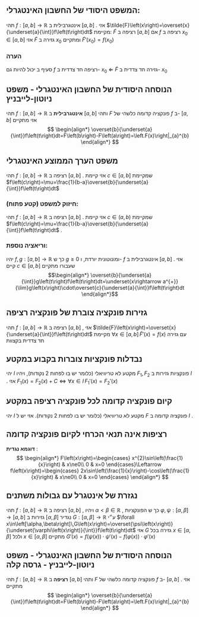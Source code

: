 ## המשפט היסודי של החשבון האינטגרלי: 
 תהי $f:\left[a,b\right]\rightarrow\mathbb{R}$ אינטגרבילית ב $\left[a,b\right]$ . אזי $\tilde{F}\left(x\right)=\overset{x}{\underset{a}{\int}}f\left(t\right)dt$ מקיימת: 
 $\tilde{F}$ רציפה ב $\left[a,b\right]$ 
 אם $f$ רציפה ב $x_{0}\in\left[a,b\right]$ אזי $\tilde{F}$ גזירה ב $x_{0}$ ומתקיים $\tilde{F}'\left(x_{0}\right)=f\left(x_{0}\right)$ 
### הערה 
 סעיף ב יכול להיות גם $f$ רציפה חד צדדית ב- $x_{0}$ $\Leftarrow$ $\tilde{F}$ גזירה חד צדדית ב- $x_{0}$ 
## הנוסחה היסודית של החשבון האינטגרלי - משפט ניוטון-לייבניץ 
 תהי $f:\left[a,b\right]\rightarrow\mathbb{R}$ **אינטגרבילית** ב $\left[a,b\right]$ ותהי $F$ פונקציה קדומה כלשהי של $f$ ב- $\left[a,b\right]$ 
 אזי מתקיים $$
 \begin{align*} \overset{b}{\underset{a}{\int}}f\left(t\right)dt=F\left(b\right)-F\left(a\right)=\left.F(x)\right|_{a}^{b} \end{align*} $$
## משפט הערך הממוצע האינטגרלי 
 תהי $f:\left[a,b\right]\rightarrow\mathbb{R}$ רציפה ב $\left[a,b\right]$ . אזי קיימת $c\in\left[a,b\right]$ שמקיימת $f\left(c\right)=\mu=\frac{1}{b-a}\overset{b}{\underset{a}{\int}}f\left(t\right)dt$ 

### חיזוק למשפט (קטע פתוח): 
 תהי $f:\left[a,b\right]\rightarrow\mathbb{R}$ רציפה ב $\left[a,b\right]$ . אזי קיימת $c\in\left(a,b\right)$ שמקיימת $f\left(c\right)=\mu=\frac{1}{b-a}\overset{b}{\underset{a}{\int}}f\left(t\right)dt$ . 
### וריאציה נוספת: 
 יהיו $f,g:\left[a,b\right]\rightarrow\mathbb{R}$ כך ש $g\geq0$ ומונוטונית יורדת, ו- $f$ אינטגרבילית ב $\left[a,b\right]$ . אזי קיים $c\in\left[a,b\right]$ שעבורו מתקיים $$\begin{align*} \overset{b}{\underset{a}{\int}}g\left(t\right)f\left(t\right)dt=\underset{x\rightarrow a^{+}}{\lim}g\left(x\right)\cdot\overset{c}{\underset{a}{\int}}f\left(t\right)dt \end{align*}$$

## גזירות פונקציה צוברת של פונקציה רציפה 
 תהי $f:\left[a,b\right]\rightarrow\mathbb{R}$ רציפה ב $\left[a,b\right]$ , אזי $\tilde{F}\left(x\right)=\overset{x}{\underset{a}{\int}}f\left(t\right)dt$ מקיימת $\forall x\in\left[a,b\right]\,\tilde{F}'\left(x\right)=f\left(x\right)$ עם גזירה חד צדדית בקצוות 
## נבדלות פונקציות צוברות בקבוע במקטע 
 יהי $I$ מקטע לא טריוויאלי (כלומר יש בו לפחות 2 נקודות), ויהיו $F_{1},F_{2}$ פונקציות גזירות ב $I$ . 
 אזי $F_{1}\left(x\right)=F_{2}\left(x\right)+C\iff\forall x\in I\,F_{1}'\left(x\right)=F_{2}'\left(x\right)$  
## קיום פונקציה קדומה לכל פונקציה רציפה במקטע 
 יהי $I$ מקטע לא טריוויאלי (כלומר יש בו לפחות 2 נקודות). 
 אזי יש ל $F$ פונקציה קדומה ב $I$ . 

## רציפות אינה תנאי הכרחי לקיום פונקציה קדומה 
 **דוגמא נגדית** : $$
 \begin{align*} F\left(x\right)=\begin{cases} x^{2}\sin\left(\frac{1}{x}\right) & x\ne0\\ 0 & x=0 \end{cases}\Leftarrow f\left(x\right)=\begin{cases} 2x\sin\left(\frac{1}{x}\right)-\cos\left(\frac{1}{x}\right) & x\ne0\\ 0 & x=0 \end{cases} \end{align*} $$
## נגזרת של אינטגרל עם גבולות משתנים 
 תהי $f:\left[a,b\right]\rightarrow\mathbb{R}$ רציפה ב $\left[a,b\right]$ , ויהיו $\alpha<\beta\in\mathbb{R}$ , כך ש הפונקציות $\varphi,\psi:\left[\alpha,\beta\right]\rightarrow\left[a,b\right]$ גזירות ב $\left[\alpha,\beta\right]$ 
 נגדיר $G:\left[\alpha,\beta\right]\rightarrow\mathbb{R}$ ע״י $\forall x\in\left[\alpha,\beta\right]\,G\left(x\right)=\overset{\psi\left(x\right)}{\underset{\varphi\left(x\right)}{\int}}f\left(t\right)dt$ 
 אזי $G$ גזירה בכל $x\in\left[\alpha,\beta\right]$ ולכל $x\in\left[\alpha,\beta\right]$ מתקיים $G'\left(x\right)=f\left(\psi\left(x\right)\right)\cdot\psi'\left(x\right)-f\left(\varphi\left(x\right)\right)\cdot\varphi'\left(x\right)$ 

## הנוסחה היסודית של החשבון האינטגרלי - משפט ניוטון-לייבניץ - גרסה קלה 
 תהי $f:\left[a,b\right]\rightarrow\mathbb{R}$ **רציפה** ב $\left[a,b\right]$ ותהי $F$ פונקציה קדומה כלשהי של $f$ ב- $\left[a,b\right]$ . אזי מתקיים $$
 \begin{align*} \overset{b}{\underset{a}{\int}}f\left(t\right)dt=F\left(b\right)-F\left(a\right)=\left.F(x)\right|_{a}^{b} \end{align*} $$
 